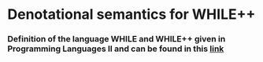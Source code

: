 # Denotational semantics for WHILE++

### Definition of the language WHILE and WHILE++ given in Programming Languages II and can be found in this [link](densem.pdf)

